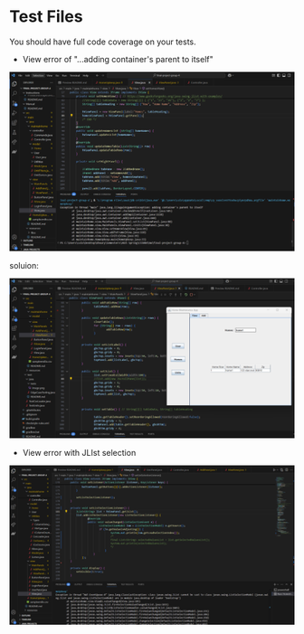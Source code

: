 # Test Files

You should have full code coverage on your tests. 

- View error of "...adding container's parent to itself"

![alt text](test_imgs/image.png)

soluion:

![alt text](test_imgs/image1.png)

- View error with JLIst selection

![alt text](test_imgs/image2.png)